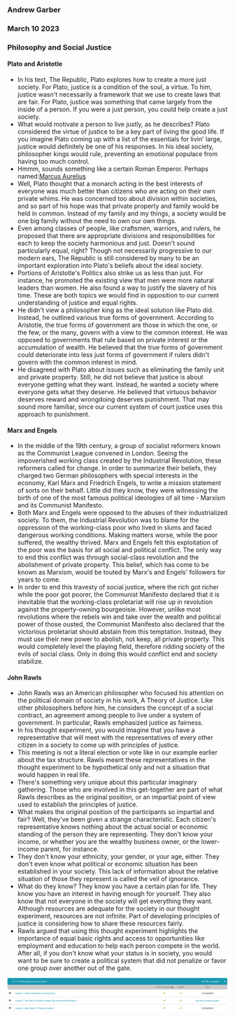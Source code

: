 ### Andrew Garber
### March 10 2023
### Philosophy and Social Justice

#### Plato and Aristotle
 - In his text, The Republic, Plato explores how to create a more just society. For Plato, justice is a condition of the soul, a virtue. To him, justice wasn't necessarily a framework that we use to create laws that are fair. For Plato, justice was something that came largely from the inside of a person. If you were a just person, you could help create a just society.
 - What would motivate a person to live justly, as he describes? Plato considered the virtue of justice to be a key part of living the good life. If you imagine Plato coming up with a list of the essentials for livin' large, justice would definitely be one of his responses. In his ideal society, philosopher kings would rule, preventing an emotional populace from having too much control.
 - Hmmm, sounds something like a certain Roman Emperor. Perhaps named:[Marcus Aurelius](Writing/marcus_aurelius.md)
 - Well, Plato thought that a monarch acting in the best interests of everyone was much better than citizens who are acting on their own private whims. He was concerned too about division within societies, and so part of his hope was that private property and family would be held in common. Instead of my family and my things, a society would be one big family without the need to own our own things.
 - Even among classes of people, like craftsmen, warriors, and rulers, he proposed that there are appropriate divisions and responsibilities for each to keep the society harmonious and just. Doesn't sound particularly equal, right? Though not necessarily progressive to our modern ears, The Republic is still considered by many to be an important exploration into Plato's beliefs about the ideal society.
 - Portions of Aristotle's Politics also strike us as less than just. For instance, he promoted the existing view that men were more natural leaders than women. He also found a way to justify the slavery of his time. These are both topics we would find in opposition to our current understanding of justice and equal rights.
 - He didn't view a philosopher king as the ideal solution like Plato did. Instead, he outlined various true forms of government. According to Aristotle, the true forms of government are those in which the one, or the few, or the many, govern with a view to the common interest. He was opposed to governments that rule based on private interest or the accumulation of wealth. He believed that the true forms of government could deteriorate into less just forms of government if rulers didn't govern with the common interest in mind.
 - He disagreed with Plato about issues such as eliminating the family unit and private property. Still, he did not believe that justice is about everyone getting what they want. Instead, he wanted a society where everyone gets what they deserve. He believed that virtuous behavior deserves reward and wrongdoing deserves punishment. That may sound more familiar, since our current system of court justice uses this approach to punishment.

#### Marx and Engels
 - In the middle of the 19th century, a group of socialist reformers known as the Communist League convened in London. Seeing the impoverished working class created by the Industrial Revolution, these reformers called for change. In order to summarize their beliefs, they charged two German philosophers with special interests in the economy, Karl Marx and Friedrich Engels, to write a mission statement of sorts on their behalf. Little did they know, they were witnessing the birth of one of the most famous political ideologies of all time - Marxism and its Communist Manifesto.
 - Both Marx and Engels were opposed to the abuses of their industrialized society. To them, the Industrial Revolution was to blame for the oppression of the working-class poor who lived in slums and faced dangerous working conditions. Making matters worse, while the poor suffered, the wealthy thrived. Marx and Engels felt this exploitation of the poor was the basis for all social and political conflict. The only way to end this conflict was through social-class revolution and the abolishment of private property. This belief, which has come to be known as Marxism, would be touted by Marx's and Engels' followers for years to come.
 - In order to end this travesty of social justice, where the rich got richer while the poor got poorer, the Communist Manifesto declared that it is inevitable that the working-class proletariat will rise up in revolution against the property-owning bourgeoisie. However, unlike most revolutions where the rebels win and take over the wealth and political power of those ousted, the Communist Manifesto also declared that the victorious proletariat should abstain from this temptation. Instead, they must use their new power to abolish, not keep, all private property. This would completely level the playing field, therefore ridding society of the evils of social class. Only in doing this would conflict end and society stabilize. 
 
#### John Rawls
 - John Rawls was an American philosopher who focused his attention on the political domain of society in his work, A Theory of Justice. Like other philosophers before him, he considers the concept of a social contract, an agreement among people to live under a system of government. In particular, Rawls emphasized justice as fairness.
 -  In his thought experiment, you would imagine that you have a representative that will meet with the representatives of every other citizen in a society to come up with principles of justice.
 - This meeting is not a literal election or vote like in our example earlier about the tax structure. Rawls meant these representatives in the thought experiment to be hypothetical only and not a situation that would happen in real life.
 - There's something very unique about this particular imaginary gathering. Those who are involved in this get-together are part of what Rawls describes as the original position, or an impartial point of view used to establish the principles of justice.
 - What makes the original position of the participants so impartial and fair? Well, they've been given a strange characteristic. Each citizen's representative knows nothing about the actual social or economic standing of the person they are representing. They don't know your income, or whether you are the wealthy business owner, or the lower-income parent, for instance.
 - They don't know your ethnicity, your gender, or your age, either. They don't even know what political or economic situation has been established in your society. This lack of information about the relative situation of those they represent is called the veil of ignorance.
 - What do they know? They know you have a certain plan for life. They know you have an interest in having enough for yourself. They also know that not everyone in the society will get everything they want. Although resources are adequate for the society in our thought experiment, resources are not infinite. Part of developing principles of justice is considering how to share these resources fairly.
 - Rawls argued that using this thought experiment highlights the importance of equal basic rights and access to opportunities like employment and education to help each person compete in the world. After all, if you don't know what your status is in society, you would want to be sure to create a political system that did not penalize or favor one group over another out of the gate.

![Alt text](Media/philosophy_and_social_justice_day1.png)